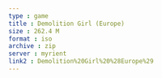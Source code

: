 ```yaml
---
type : game
title : Demolition Girl (Europe)
size : 262.4 M
format : iso
archive : zip
server : myrient
link2 : Demolition%20Girl%20%28Europe%29
---
```

